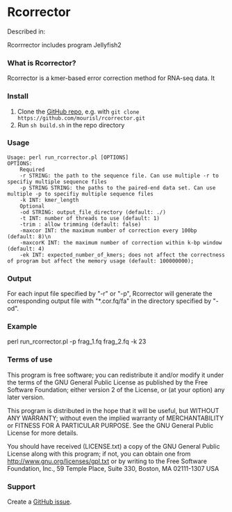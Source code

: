 Rcorrector
=========

Described in:

Rcorrrector includes program Jellyfish2 []()

### What is Rcorrector?

Rcorrector is a kmer-based error correction method for RNA-seq data. It 

### Install

1. Clone the [GitHub repo](https://github.com/mourisl/rcorrector), e.g. with `git clone https://github.com/mourisl/rcorrector.git`
2. Run `sh build.sh` in the repo directory

### Usage
	Usage: perl run_rcorrector.pl [OPTIONS]
	OPTIONS:
		Required
		-r STRING: the path to the sequence file. Can use multiple -r to specifiy multiple sequence files
		-p STRING STRING: the paths to the paired-end data set. Can use multiple -p to specifiy multiple sequence files
		-k INT: kmer_length
		Optional
		-od STRING: output_file_directory (default: ./)
		-t INT: number of threads to use (default: 1)
		-trim : allow trimming (default: false)
		-maxcor INT: the maximum number of correction every 100bp (default: 8)\n
		-maxcorK INT: the maximum number of correction within k-bp window (default: 4)
		-ek INT: expected_number_of_kmers; does not affect the correctness of program but affect the memory usage (default: 100000000); 


### Output
For each input file specified by "-r" or "-p", Rcorrector will generate the corresponding output file with "*.cor.fq/fa" in the directory specified by "-od".


### Example
perl run_rcorrector.pl -p frag_1.fq frag_2.fq -k 23 


### Terms of use

This program is free software; you can redistribute it and/or modify it
under the terms of the GNU General Public License as published by the
Free Software Foundation; either version 2 of the License, or (at your
option) any later version.

This program is distributed in the hope that it will be useful,
but WITHOUT ANY WARRANTY; without even the implied warranty of
MERCHANTABILITY or FITNESS FOR A PARTICULAR PURPOSE.  See the
GNU General Public License for more details.

You should have received (LICENSE.txt) a copy of the GNU General
Public License along with this program; if not, you can obtain one from
http://www.gnu.org/licenses/gpl.txt or by writing to the Free Software
Foundation, Inc., 59 Temple Place, Suite 330, Boston, MA  02111-1307  USA
 
### Support

Create a [GitHub issue](https://github.com/mourisl/rcorrector/issues).


